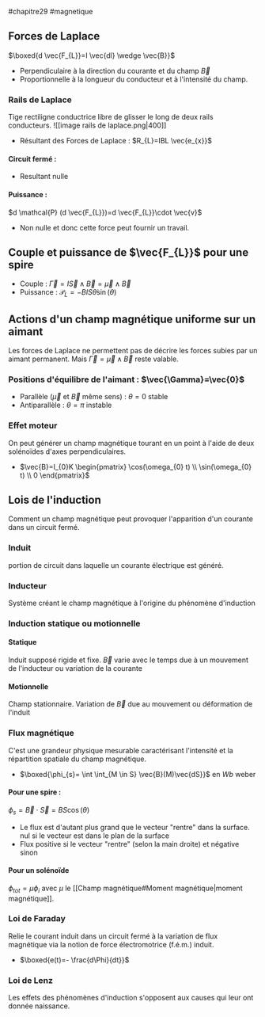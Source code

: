 #chapitre29 #magnetique
## Forces de Laplace
$\boxed{d \vec{F_{L}}=I \vec{dl} \wedge \vec{B}}$ 
- Perpendiculaire à la direction du courante et du champ $\vec{B}$
- Proportionnelle à la longueur du conducteur et à l'intensité du champ.
### Rails de Laplace
Tige rectiligne conductrice libre de glisser le long de deux rails conducteurs.
![[image rails de laplace.png|400]]
- Résultant des Forces de Laplace : $R_{L}=IBL \vec{e_{x}}$
#### Circuit fermé :
- Resultant nulle
#### Puissance :
$d \mathcal{P} (d \vec{F_{L}})=d \vec{F_{L}}\cdot \vec{v}$
- Non nulle et donc cette force peut fournir un travail.

## Couple et puissance de $\vec{F_{L}}$ pour une spire
- Couple : $\vec{\Gamma} =I\vec{S}\wedge \vec{B} = \vec{\mu} \wedge \vec{B}$ 
- Puissance : $\mathcal{P}_{L}=-BIS\dot{\theta}\sin(\theta)$ 

## Actions d'un champ magnétique uniforme sur un aimant
Les forces de Laplace ne permettent pas de décrire les forces subies par un aimant  permanent. Mais $\vec{\Gamma} = \vec{\mu} \wedge \vec{B}$ reste valable. 
### Positions d'équilibre de l'aimant : $\vec{\Gamma}=\vec{0}$
- Parallèle ($\vec{\mu}$ et $\vec{B}$ même sens) : $\theta = 0$ stable
- Antiparallèle : $\theta=\pi$ instable
### Effet moteur
On peut générer un champ magnétique tourant en un point à l'aide de deux solénoïdes d'axes perpendiculaires.
- $\vec{B}=I_{0}K \begin{pmatrix} \cos(\omega_{0} t)  \\ \sin(\omega_{0} t)  \\ 0 \end{pmatrix}$

## Lois de l'induction
Comment un champ magnétique peut provoquer l'apparition d'un courante dans un circuit fermé.
### Induit
portion de circuit dans laquelle un courante électrique est généré.
### Inducteur 
Système créant le champ magnétique à l'origine du phénomène d'induction
### Induction statique ou motionnelle 
#### Statique 
Induit supposé rigide et fixe. $\vec{B}$ varie avec le temps due à un mouvement de l'inducteur ou variation de la courante
#### Motionnelle 
Champ stationnaire. Variation de $\vec{B}$ due au mouvement ou déformation de l'induit 
### Flux magnétique 
C'est une grandeur physique mesurable caractérisant l'intensité et la répartition spatiale du champ magnétique. 
- $\boxed{\phi_{s}= \int \int_{M \in S} \vec{B}(M)\vec{dS}}$ en $Wb$ weber
#### Pour une spire :
$\phi_{s}=\vec{B}\cdot \vec{S} = BS \cos(\theta)$ 
- Le flux est d'autant plus grand que le vecteur "rentre" dans la surface. nul si le vecteur est dans le plan de la surface 
- Flux positive si le vecteur "rentre" (selon la main droite) et négative sinon
#### Pour un solénoïde
$\phi_{tot}= \mu \phi_{i}$ avec $\mu$ le [[Champ magnétique#Moment magnétique|moment magnétique]].  
### Loi de Faraday
Relie le courant induit dans un circuit fermé à la variation de flux magnétique via la notion de force électromotrice (f.é.m.) induit. 
- $\boxed{e(t)=- \frac{d\Phi}{dt}}$  
### Loi de Lenz
Les effets des phénomènes d'induction s'opposent aux causes qui leur ont donnée naissance.
